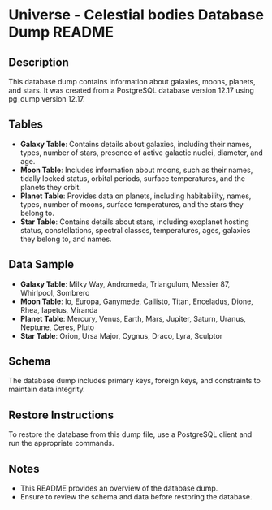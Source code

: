 # Universe - Celestial bodies Database Dump README

## Description
This database dump contains information about galaxies, moons, planets, and stars. It was created from a PostgreSQL database version 12.17 using pg_dump version 12.17.

## Tables
- **Galaxy Table**: Contains details about galaxies, including their names, types, number of stars, presence of active galactic nuclei, diameter, and age.
- **Moon Table**: Includes information about moons, such as their names, tidally locked status, orbital periods, surface temperatures, and the planets they orbit.
- **Planet Table**: Provides data on planets, including habitability, names, types, number of moons, surface temperatures, and the stars they belong to.
- **Star Table**: Contains details about stars, including exoplanet hosting status, constellations, spectral classes, temperatures, ages, galaxies they belong to, and names.

## Data Sample
- **Galaxy Table**: Milky Way, Andromeda, Triangulum, Messier 87, Whirlpool, Sombrero
- **Moon Table**: Io, Europa, Ganymede, Callisto, Titan, Enceladus, Dione, Rhea, Iapetus, Miranda
- **Planet Table**: Mercury, Venus, Earth, Mars, Jupiter, Saturn, Uranus, Neptune, Ceres, Pluto
- **Star Table**: Orion, Ursa Major, Cygnus, Draco, Lyra, Sculptor

## Schema
The database dump includes primary keys, foreign keys, and constraints to maintain data integrity.

## Restore Instructions
To restore the database from this dump file, use a PostgreSQL client and run the appropriate commands.

## Notes
- This README provides an overview of the database dump.
- Ensure to review the schema and data before restoring the database.
